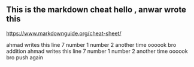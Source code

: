 ## This is the markdown cheat hello , anwar wrote this

https://www.markdownguide.org/cheat-sheet/

ahmad writes this line 7 number 1 number 2 another time oooook bro addition
ahmad writes this line 7 number 1 number 2 another time oooook bro push again
